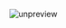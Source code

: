 ![unpreview](https://static001.geekbang.org/resource/image/d3/79/d37136dd9b2341abf5a41167d3e50c79.jpg?wh=1243*6933)